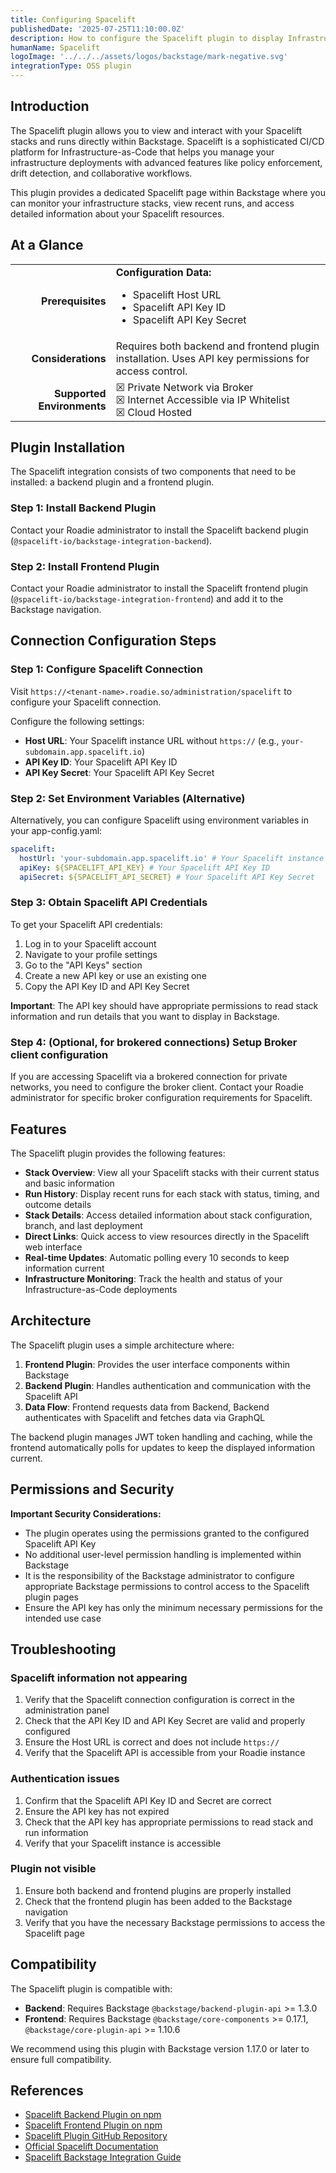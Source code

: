 ```yaml
---
title: Configuring Spacelift
publishedDate: '2025-07-25T11:10:00.0Z'
description: How to configure the Spacelift plugin to display Infrastructure-as-Code stacks and runs from Spacelift in Roadie.
humanName: Spacelift
logoImage: '../../../assets/logos/backstage/mark-negative.svg'
integrationType: OSS plugin
---
```


## Introduction

The Spacelift plugin allows you to view and interact with your Spacelift stacks and runs directly within Backstage. Spacelift is a sophisticated CI/CD platform for Infrastructure-as-Code that helps you manage your infrastructure deployments with advanced features like policy enforcement, drift detection, and collaborative workflows.

This plugin provides a dedicated Spacelift page within Backstage where you can monitor your infrastructure stacks, view recent runs, and access detailed information about your Spacelift resources.

## At a Glance

| | |
|---: | --- |
| **Prerequisites** | **Configuration Data:** <ul><li>Spacelift Host URL</li><li>Spacelift API Key ID</li><li>Spacelift API Key Secret</li></ul> |
| **Considerations** | Requires both backend and frontend plugin installation. Uses API key permissions for access control. |
| **Supported Environments** | ☒ Private Network via Broker <br /> ☒ Internet Accessible via IP Whitelist <br /> ☒ Cloud Hosted |

## Plugin Installation

The Spacelift integration consists of two components that need to be installed: a backend plugin and a frontend plugin.

### Step 1: Install Backend Plugin

Contact your Roadie administrator to install the Spacelift backend plugin (`@spacelift-io/backstage-integration-backend`).

### Step 2: Install Frontend Plugin

Contact your Roadie administrator to install the Spacelift frontend plugin (`@spacelift-io/backstage-integration-frontend`) and add it to the Backstage navigation.

## Connection Configuration Steps

### Step 1: Configure Spacelift Connection

Visit `https://<tenant-name>.roadie.so/administration/spacelift` to configure your Spacelift connection.

Configure the following settings:

- **Host URL**: Your Spacelift instance URL without `https://` (e.g., `your-subdomain.app.spacelift.io`)
- **API Key ID**: Your Spacelift API Key ID
- **API Key Secret**: Your Spacelift API Key Secret

### Step 2: Set Environment Variables (Alternative)

Alternatively, you can configure Spacelift using environment variables in your app-config.yaml:

```yaml
spacelift:
  hostUrl: 'your-subdomain.app.spacelift.io' # Your Spacelift instance URL (WITHOUT https://)
  apiKey: ${SPACELIFT_API_KEY} # Your Spacelift API Key ID
  apiSecret: ${SPACELIFT_API_SECRET} # Your Spacelift API Key Secret
```

### Step 3: Obtain Spacelift API Credentials

To get your Spacelift API credentials:

1. Log in to your Spacelift account
2. Navigate to your profile settings
3. Go to the "API Keys" section
4. Create a new API key or use an existing one
5. Copy the API Key ID and API Key Secret

**Important**: The API key should have appropriate permissions to read stack information and run details that you want to display in Backstage.

### Step 4: (Optional, for brokered connections) Setup Broker client configuration

If you are accessing Spacelift via a brokered connection for private networks, you need to configure the broker client. Contact your Roadie administrator for specific broker configuration requirements for Spacelift.

## Features

The Spacelift plugin provides the following features:

- **Stack Overview**: View all your Spacelift stacks with their current status and basic information
- **Run History**: Display recent runs for each stack with status, timing, and outcome details
- **Stack Details**: Access detailed information about stack configuration, branch, and last deployment
- **Direct Links**: Quick access to view resources directly in the Spacelift web interface
- **Real-time Updates**: Automatic polling every 10 seconds to keep information current
- **Infrastructure Monitoring**: Track the health and status of your Infrastructure-as-Code deployments

## Architecture

The Spacelift plugin uses a simple architecture where:

1. **Frontend Plugin**: Provides the user interface components within Backstage
2. **Backend Plugin**: Handles authentication and communication with the Spacelift API
3. **Data Flow**: Frontend requests data from Backend, Backend authenticates with Spacelift and fetches data via GraphQL

The backend plugin manages JWT token handling and caching, while the frontend automatically polls for updates to keep the displayed information current.

## Permissions and Security

**Important Security Considerations:**

- The plugin operates using the permissions granted to the configured Spacelift API Key
- No additional user-level permission handling is implemented within Backstage
- It is the responsibility of the Backstage administrator to configure appropriate Backstage permissions to control access to the Spacelift plugin pages
- Ensure the API key has only the minimum necessary permissions for the intended use case

## Troubleshooting

### Spacelift information not appearing

1. Verify that the Spacelift connection configuration is correct in the administration panel
2. Check that the API Key ID and API Key Secret are valid and properly configured
3. Ensure the Host URL is correct and does not include `https://`
4. Verify that the Spacelift API is accessible from your Roadie instance

### Authentication issues

1. Confirm that the Spacelift API Key ID and Secret are correct
2. Ensure the API key has not expired
3. Check that the API key has appropriate permissions to read stack and run information
4. Verify that your Spacelift instance is accessible

### Plugin not visible

1. Ensure both backend and frontend plugins are properly installed
2. Check that the frontend plugin has been added to the Backstage navigation
3. Verify that you have the necessary Backstage permissions to access the Spacelift page

## Compatibility

The Spacelift plugin is compatible with:

- **Backend**: Requires Backstage `@backstage/backend-plugin-api` >= 1.3.0
- **Frontend**: Requires Backstage `@backstage/core-components` >= 0.17.1, `@backstage/core-plugin-api` >= 1.10.6

We recommend using this plugin with Backstage version 1.17.0 or later to ensure full compatibility.

## References

- [Spacelift Backend Plugin on npm](https://www.npmjs.com/package/@spacelift-io/backstage-integration-backend)
- [Spacelift Frontend Plugin on npm](https://www.npmjs.com/package/@spacelift-io/backstage-integration-frontend)
- [Spacelift Plugin GitHub Repository](https://github.com/spacelift-io/backstage-plugins)
- [Official Spacelift Documentation](https://docs.spacelift.io/)
- [Spacelift Backstage Integration Guide](https://docs.spacelift.io/integrations/external-integrations/backstage)
